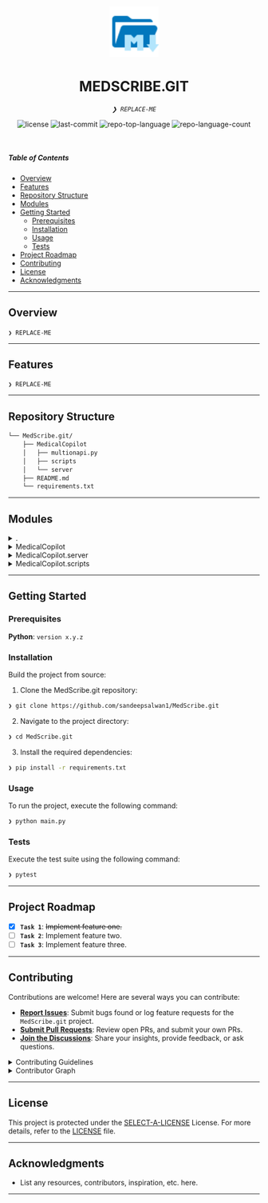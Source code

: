<p align="center">
  <img src="https://raw.githubusercontent.com/PKief/vscode-material-icon-theme/ec559a9f6bfd399b82bb44393651661b08aaf7ba/icons/folder-markdown-open.svg" width="20%" alt="MEDSCRIBE.GIT-logo">
</p>
<p align="center">
    <h1 align="center">MEDSCRIBE.GIT</h1>
</p>
<p align="center">
    <em><code>❯ REPLACE-ME</code></em>
</p>
<p align="center">
	<img src="https://img.shields.io/github/license/sandeepsalwan1/MedScribe.git?style=default&logo=opensourceinitiative&logoColor=white&color=0080ff" alt="license">
	<img src="https://img.shields.io/github/last-commit/sandeepsalwan1/MedScribe.git?style=default&logo=git&logoColor=white&color=0080ff" alt="last-commit">
	<img src="https://img.shields.io/github/languages/top/sandeepsalwan1/MedScribe.git?style=default&color=0080ff" alt="repo-top-language">
	<img src="https://img.shields.io/github/languages/count/sandeepsalwan1/MedScribe.git?style=default&color=0080ff" alt="repo-language-count">
</p>
<p align="center">
	<!-- default option, no dependency badges. -->
</p>

<br>

#####  Table of Contents

- [ Overview](#-overview)
- [ Features](#-features)
- [ Repository Structure](#-repository-structure)
- [ Modules](#-modules)
- [ Getting Started](#-getting-started)
    - [ Prerequisites](#-prerequisites)
    - [ Installation](#-installation)
    - [ Usage](#-usage)
    - [ Tests](#-tests)
- [ Project Roadmap](#-project-roadmap)
- [ Contributing](#-contributing)
- [ License](#-license)
- [ Acknowledgments](#-acknowledgments)

---

##  Overview

<code>❯ REPLACE-ME</code>

---

##  Features

<code>❯ REPLACE-ME</code>

---

##  Repository Structure

```sh
└── MedScribe.git/
    ├── MedicalCopilot
    │   ├── multionapi.py
    │   ├── scripts
    │   └── server
    ├── README.md
    └── requirements.txt
```

---

##  Modules

<details closed><summary>.</summary>

| File | Summary |
| --- | --- |
| [requirements.txt](https://github.com/sandeepsalwan1/MedScribe.git/blob/main/requirements.txt) | <code>❯ REPLACE-ME</code> |

</details>

<details closed><summary>MedicalCopilot</summary>

| File | Summary |
| --- | --- |
| [multionapi.py](https://github.com/sandeepsalwan1/MedScribe.git/blob/main/MedicalCopilot/multionapi.py) | <code>❯ REPLACE-ME</code> |

</details>

<details closed><summary>MedicalCopilot.server</summary>

| File | Summary |
| --- | --- |
| [Dockerfile](https://github.com/sandeepsalwan1/MedScribe.git/blob/main/MedicalCopilot/server/Dockerfile) | <code>❯ REPLACE-ME</code> |
| [pyproject.toml](https://github.com/sandeepsalwan1/MedScribe.git/blob/main/MedicalCopilot/server/pyproject.toml) | <code>❯ REPLACE-ME</code> |
| [voice.py](https://github.com/sandeepsalwan1/MedScribe.git/blob/main/MedicalCopilot/server/voice.py) | <code>❯ REPLACE-ME</code> |
| [poetry.lock](https://github.com/sandeepsalwan1/MedScribe.git/blob/main/MedicalCopilot/server/poetry.lock) | <code>❯ REPLACE-ME</code> |
| [main.py](https://github.com/sandeepsalwan1/MedScribe.git/blob/main/MedicalCopilot/server/main.py) | <code>❯ REPLACE-ME</code> |

</details>

<details closed><summary>MedicalCopilot.scripts</summary>

| File | Summary |
| --- | --- |
| [pyproject.toml](https://github.com/sandeepsalwan1/MedScribe.git/blob/main/MedicalCopilot/scripts/pyproject.toml) | <code>❯ REPLACE-ME</code> |
| [voice_streaming.py](https://github.com/sandeepsalwan1/MedScribe.git/blob/main/MedicalCopilot/scripts/voice_streaming.py) | <code>❯ REPLACE-ME</code> |
| [poetry.lock](https://github.com/sandeepsalwan1/MedScribe.git/blob/main/MedicalCopilot/scripts/poetry.lock) | <code>❯ REPLACE-ME</code> |

</details>

---

##  Getting Started

###  Prerequisites

**Python**: `version x.y.z`

###  Installation

Build the project from source:

1. Clone the MedScribe.git repository:
```sh
❯ git clone https://github.com/sandeepsalwan1/MedScribe.git
```

2. Navigate to the project directory:
```sh
❯ cd MedScribe.git
```

3. Install the required dependencies:
```sh
❯ pip install -r requirements.txt
```

###  Usage

To run the project, execute the following command:

```sh
❯ python main.py
```

###  Tests

Execute the test suite using the following command:

```sh
❯ pytest
```

---

##  Project Roadmap

- [X] **`Task 1`**: <strike>Implement feature one.</strike>
- [ ] **`Task 2`**: Implement feature two.
- [ ] **`Task 3`**: Implement feature three.

---

##  Contributing

Contributions are welcome! Here are several ways you can contribute:

- **[Report Issues](https://github.com/sandeepsalwan1/MedScribe.git/issues)**: Submit bugs found or log feature requests for the `MedScribe.git` project.
- **[Submit Pull Requests](https://github.com/sandeepsalwan1/MedScribe.git/blob/main/CONTRIBUTING.md)**: Review open PRs, and submit your own PRs.
- **[Join the Discussions](https://github.com/sandeepsalwan1/MedScribe.git/discussions)**: Share your insights, provide feedback, or ask questions.

<details closed>
<summary>Contributing Guidelines</summary>

1. **Fork the Repository**: Start by forking the project repository to your github account.
2. **Clone Locally**: Clone the forked repository to your local machine using a git client.
   ```sh
   git clone https://github.com/sandeepsalwan1/MedScribe.git
   ```
3. **Create a New Branch**: Always work on a new branch, giving it a descriptive name.
   ```sh
   git checkout -b new-feature-x
   ```
4. **Make Your Changes**: Develop and test your changes locally.
5. **Commit Your Changes**: Commit with a clear message describing your updates.
   ```sh
   git commit -m 'Implemented new feature x.'
   ```
6. **Push to github**: Push the changes to your forked repository.
   ```sh
   git push origin new-feature-x
   ```
7. **Submit a Pull Request**: Create a PR against the original project repository. Clearly describe the changes and their motivations.
8. **Review**: Once your PR is reviewed and approved, it will be merged into the main branch. Congratulations on your contribution!
</details>

<details closed>
<summary>Contributor Graph</summary>
<br>
<p align="left">
   <a href="https://github.com{/sandeepsalwan1/MedScribe.git/}graphs/contributors">
      <img src="https://contrib.rocks/image?repo=sandeepsalwan1/MedScribe.git">
   </a>
</p>
</details>

---

##  License

This project is protected under the [SELECT-A-LICENSE](https://choosealicense.com/licenses) License. For more details, refer to the [LICENSE](https://choosealicense.com/licenses/) file.

---

##  Acknowledgments

- List any resources, contributors, inspiration, etc. here.

---
